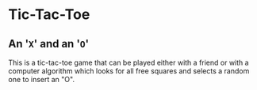 # Tic-Tac-Toe

## An '`X`' and an '`O`'

This is a tic-tac-toe game that can be played either with a friend or with a computer algorithm which looks for all free squares and selects a random one to insert an "O".

